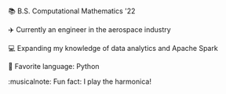 :books: B.S. Computational Mathematics '22

:airplane: Currently an engineer in the aerospace industry

:computer: Expanding my knowledge of data analytics and Apache Spark

:snake: Favorite language: Python

:musicalnote: Fun fact: I play the harmonica!
